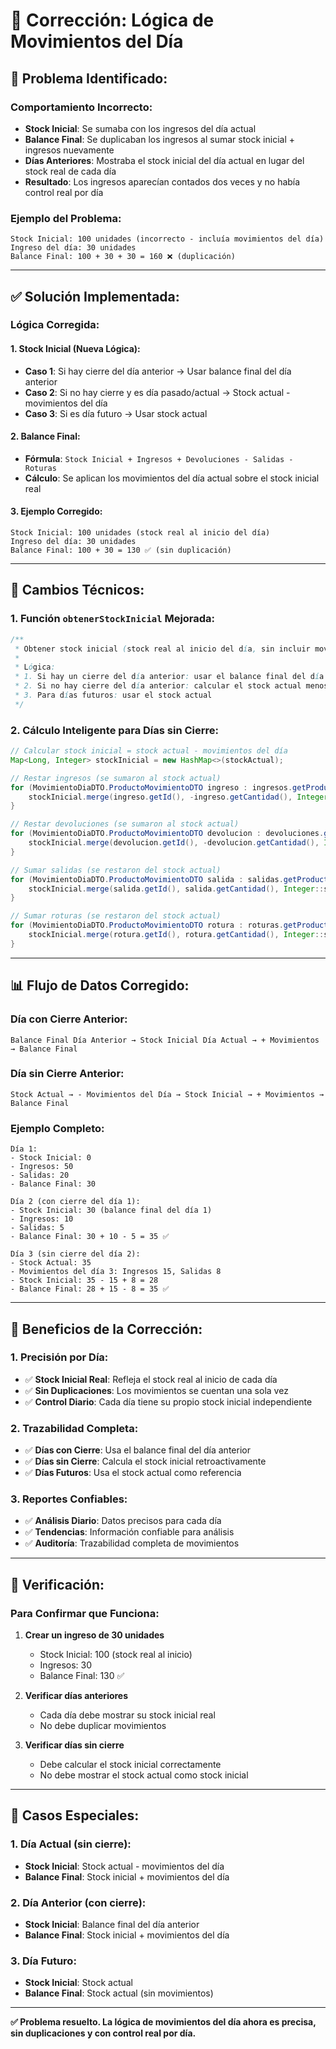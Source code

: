 # 🔧 Corrección: Lógica de Movimientos del Día

## 🚨 **Problema Identificado:**

### **Comportamiento Incorrecto:**
- **Stock Inicial**: Se sumaba con los ingresos del día actual
- **Balance Final**: Se duplicaban los ingresos al sumar stock inicial + ingresos nuevamente
- **Días Anteriores**: Mostraba el stock inicial del día actual en lugar del stock real de cada día
- **Resultado**: Los ingresos aparecían contados dos veces y no había control real por día

### **Ejemplo del Problema:**
```
Stock Inicial: 100 unidades (incorrecto - incluía movimientos del día)
Ingreso del día: 30 unidades
Balance Final: 100 + 30 + 30 = 160 ❌ (duplicación)
```

---

## ✅ **Solución Implementada:**

### **Lógica Corregida:**

#### **1. Stock Inicial (Nueva Lógica):**
- **Caso 1**: Si hay cierre del día anterior → Usar balance final del día anterior
- **Caso 2**: Si no hay cierre y es día pasado/actual → Stock actual - movimientos del día
- **Caso 3**: Si es día futuro → Usar stock actual

#### **2. Balance Final:**
- **Fórmula**: `Stock Inicial + Ingresos + Devoluciones - Salidas - Roturas`
- **Cálculo**: Se aplican los movimientos del día actual sobre el stock inicial real

#### **3. Ejemplo Corregido:**
```
Stock Inicial: 100 unidades (stock real al inicio del día)
Ingreso del día: 30 unidades
Balance Final: 100 + 30 = 130 ✅ (sin duplicación)
```

---

## 🔧 **Cambios Técnicos:**

### **1. Función `obtenerStockInicial` Mejorada:**
```java
/**
 * Obtener stock inicial (stock real al inicio del día, sin incluir movimientos del día actual)
 * 
 * Lógica:
 * 1. Si hay un cierre del día anterior: usar el balance final del día anterior
 * 2. Si no hay cierre del día anterior: calcular el stock actual menos los movimientos del día actual
 * 3. Para días futuros: usar el stock actual
 */
```

### **2. Cálculo Inteligente para Días sin Cierre:**
```java
// Calcular stock inicial = stock actual - movimientos del día
Map<Long, Integer> stockInicial = new HashMap<>(stockActual);

// Restar ingresos (se sumaron al stock actual)
for (MovimientoDiaDTO.ProductoMovimientoDTO ingreso : ingresos.getProductos()) {
    stockInicial.merge(ingreso.getId(), -ingreso.getCantidad(), Integer::sum);
}

// Restar devoluciones (se sumaron al stock actual)
for (MovimientoDiaDTO.ProductoMovimientoDTO devolucion : devoluciones.getProductos()) {
    stockInicial.merge(devolucion.getId(), -devolucion.getCantidad(), Integer::sum);
}

// Sumar salidas (se restaron del stock actual)
for (MovimientoDiaDTO.ProductoMovimientoDTO salida : salidas.getProductos()) {
    stockInicial.merge(salida.getId(), salida.getCantidad(), Integer::sum);
}

// Sumar roturas (se restaron del stock actual)
for (MovimientoDiaDTO.ProductoMovimientoDTO rotura : roturas.getProductos()) {
    stockInicial.merge(rotura.getId(), rotura.getCantidad(), Integer::sum);
}
```

---

## 📊 **Flujo de Datos Corregido:**

### **Día con Cierre Anterior:**
```
Balance Final Día Anterior → Stock Inicial Día Actual → + Movimientos → Balance Final
```

### **Día sin Cierre Anterior:**
```
Stock Actual → - Movimientos del Día → Stock Inicial → + Movimientos → Balance Final
```

### **Ejemplo Completo:**
```
Día 1:
- Stock Inicial: 0
- Ingresos: 50
- Salidas: 20
- Balance Final: 30

Día 2 (con cierre del día 1):
- Stock Inicial: 30 (balance final del día 1)
- Ingresos: 10
- Salidas: 5
- Balance Final: 30 + 10 - 5 = 35 ✅

Día 3 (sin cierre del día 2):
- Stock Actual: 35
- Movimientos del día 3: Ingresos 15, Salidas 8
- Stock Inicial: 35 - 15 + 8 = 28
- Balance Final: 28 + 15 - 8 = 35 ✅
```

---

## 🎯 **Beneficios de la Corrección:**

### **1. Precisión por Día:**
- ✅ **Stock Inicial Real**: Refleja el stock real al inicio de cada día
- ✅ **Sin Duplicaciones**: Los movimientos se cuentan una sola vez
- ✅ **Control Diario**: Cada día tiene su propio stock inicial independiente

### **2. Trazabilidad Completa:**
- ✅ **Días con Cierre**: Usa el balance final del día anterior
- ✅ **Días sin Cierre**: Calcula el stock inicial retroactivamente
- ✅ **Días Futuros**: Usa el stock actual como referencia

### **3. Reportes Confiables:**
- ✅ **Análisis Diario**: Datos precisos para cada día
- ✅ **Tendencias**: Información confiable para análisis
- ✅ **Auditoría**: Trazabilidad completa de movimientos

---

## 🧪 **Verificación:**

### **Para Confirmar que Funciona:**

1. **Crear un ingreso de 30 unidades**
   - Stock Inicial: 100 (stock real al inicio)
   - Ingresos: 30
   - Balance Final: 130 ✅

2. **Verificar días anteriores**
   - Cada día debe mostrar su stock inicial real
   - No debe duplicar movimientos

3. **Verificar días sin cierre**
   - Debe calcular el stock inicial correctamente
   - No debe mostrar el stock actual como stock inicial

---

## 🚨 **Casos Especiales:**

### **1. Día Actual (sin cierre):**
- **Stock Inicial**: Stock actual - movimientos del día
- **Balance Final**: Stock inicial + movimientos del día

### **2. Día Anterior (con cierre):**
- **Stock Inicial**: Balance final del día anterior
- **Balance Final**: Stock inicial + movimientos del día

### **3. Día Futuro:**
- **Stock Inicial**: Stock actual
- **Balance Final**: Stock actual (sin movimientos)

---

**✅ Problema resuelto. La lógica de movimientos del día ahora es precisa, sin duplicaciones y con control real por día.**
